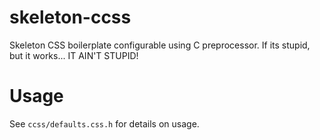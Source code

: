 # skeleton-ccss
Skeleton CSS boilerplate configurable using C preprocessor. If its stupid, but
it works... IT AIN'T STUPID!

# Usage
See ``ccss/defaults.css.h`` for details on usage.
